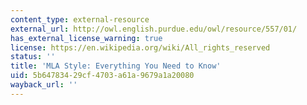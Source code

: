 ```yaml
---
content_type: external-resource
external_url: http://owl.english.purdue.edu/owl/resource/557/01/
has_external_license_warning: true
license: https://en.wikipedia.org/wiki/All_rights_reserved
status: ''
title: 'MLA Style: Everything You Need to Know'
uid: 5b647834-29cf-4703-a61a-9679a1a20080
wayback_url: ''
---
```

